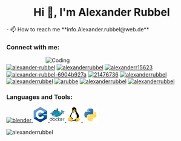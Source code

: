<h1 align="center">Hi 👋, I'm Alexander Rubbel</h1>
- 📫 How to reach me **info.Alexander.rubbel@web.de**

<h3 align="left">Connect with me:</h3>

<img align="right" alt="Coding" width="400" src="https://i.pinimg.com/originals/38/a4/e8/38a4e8a15154924ffdea25ba9a59378e.gif">

<p align="left">
<a href="https://codepen.io/alexander-rubbel" target="blank"><img align="center" src="https://raw.githubusercontent.com/rahuldkjain/github-profile-readme-generator/master/src/images/icons/Social/codepen.svg" alt="alexander-rubbel" height="30" width="40" /></a>
<a href="https://dev.to/alexanderrubbel" target="blank"><img align="center" src="https://raw.githubusercontent.com/rahuldkjain/github-profile-readme-generator/master/src/images/icons/Social/devto.svg" alt="alexanderrubbel" height="30" width="40" /></a>
<a href="https://twitter.com/alexanderr15623" target="blank"><img align="center" src="https://raw.githubusercontent.com/rahuldkjain/github-profile-readme-generator/master/src/images/icons/Social/twitter.svg" alt="alexanderr15623" height="30" width="40" /></a>
<a href="https://linkedin.com/in/alexander-rubbel-6904b927a" target="blank"><img align="center" src="https://raw.githubusercontent.com/rahuldkjain/github-profile-readme-generator/master/src/images/icons/Social/linked-in-alt.svg" alt="alexander-rubbel-6904b927a" height="30" width="40" /></a>
<a href="https://stackoverflow.com/users/21476736" target="blank"><img align="center" src="https://raw.githubusercontent.com/rahuldkjain/github-profile-readme-generator/master/src/images/icons/Social/stack-overflow.svg" alt="21476736" height="30" width="40" /></a>
<a href="https://codesandbox.com/alexanderrubbel" target="blank"><img align="center" src="https://raw.githubusercontent.com/rahuldkjain/github-profile-readme-generator/master/src/images/icons/Social/codesandbox.svg" alt="alexanderrubbel" height="30" width="40" /></a>
<a href="https://kaggle.com/alexanderrubbel" target="blank"><img align="center" src="https://raw.githubusercontent.com/rahuldkjain/github-profile-readme-generator/master/src/images/icons/Social/kaggle.svg" alt="alexanderrubbel" height="30" width="40" /></a>
<a href="https://www.codechef.com/users/arubbe" target="blank"><img align="center" src="https://cdn.jsdelivr.net/npm/simple-icons@3.1.0/icons/codechef.svg" alt="arubbe" height="30" width="40" /></a>
<a href="https://auth.geeksforgeeks.org/user/alexanderrubbel" target="blank"><img align="center" src="https://raw.githubusercontent.com/rahuldkjain/github-profile-readme-generator/master/src/images/icons/Social/geeks-for-geeks.svg" alt="alexanderrubbel" height="30" width="40" /></a>
<a href="https://www.topcoder.com/members/alexanderrubbel" target="blank"><img align="center" src="https://raw.githubusercontent.com/rahuldkjain/github-profile-readme-generator/master/src/images/icons/Social/topcoder.svg" alt="alexanderrubbel" height="30" width="40" /></a>
</p>

<h3 align="left">Languages and Tools:</h3>
<p align="left"> <a href="https://www.blender.org/" target="_blank" rel="noreferrer"> <img src="https://download.blender.org/branding/community/blender_community_badge_white.svg" alt="blender" width="40" height="40"/> </a> <a href="https://www.w3schools.com/cpp/" target="_blank" rel="noreferrer"> <img src="https://raw.githubusercontent.com/devicons/devicon/master/icons/cplusplus/cplusplus-original.svg" alt="cplusplus" width="40" height="40"/> </a> <a href="https://www.docker.com/" target="_blank" rel="noreferrer"> <img src="https://raw.githubusercontent.com/devicons/devicon/master/icons/docker/docker-original-wordmark.svg" alt="docker" width="40" height="40"/> </a> <a href="https://www.linux.org/" target="_blank" rel="noreferrer"> <img src="https://raw.githubusercontent.com/devicons/devicon/master/icons/linux/linux-original.svg" alt="linux" width="40" height="40"/> </a> <a href="https://www.python.org" target="_blank" rel="noreferrer"> <img src="https://raw.githubusercontent.com/devicons/devicon/master/icons/python/python-original.svg" alt="python" width="40" height="40"/> </a> </p>

<p><img align="center" src="https://github-readme-stats.vercel.app/api/top-langs?username=alexanderrubbel&show_icons=true&locale=en&layout=compact" alt="alexanderrubbel" /></p>
